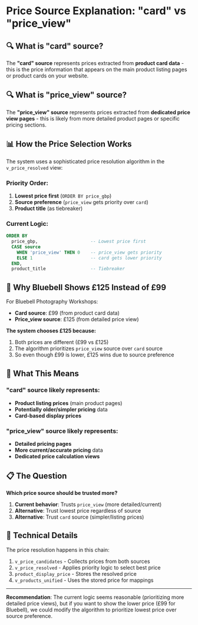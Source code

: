 # Price Source Explanation: "card" vs "price_view"

## 🔍 **What is "card" source?**

The **"card" source** represents prices extracted from **product card data** - this is the price information that appears on the main product listing pages or product cards on your website.

## 🔍 **What is "price_view" source?**

The **"price_view" source** represents prices extracted from **dedicated price view pages** - this is likely from more detailed product pages or specific pricing sections.

## 📊 **How the Price Selection Works**

The system uses a sophisticated price resolution algorithm in the `v_price_resolved` view:

### **Priority Order:**
1. **Lowest price first** (`ORDER BY price_gbp`)
2. **Source preference** (`price_view` gets priority over `card`)
3. **Product title** (as tiebreaker)

### **Current Logic:**
```sql
ORDER BY 
  price_gbp,                    -- Lowest price first
  CASE source
    WHEN 'price_view' THEN 0    -- price_view gets priority
    ELSE 1                      -- card gets lower priority
  END,
  product_title                 -- Tiebreaker
```

## 🎯 **Why Bluebell Shows £125 Instead of £99**

For Bluebell Photography Workshops:
- **Card source**: £99 (from product card data)
- **Price_view source**: £125 (from detailed price view)

**The system chooses £125 because:**
1. Both prices are different (£99 vs £125)
2. The algorithm prioritizes `price_view` source over `card` source
3. So even though £99 is lower, £125 wins due to source preference

## 🤔 **What This Means**

### **"card" source** likely represents:
- **Product listing prices** (main product pages)
- **Potentially older/simpler pricing** data
- **Card-based display prices**

### **"price_view" source** likely represents:
- **Detailed pricing pages**
- **More current/accurate pricing** data
- **Dedicated price calculation views**

## 📋 **The Question**

**Which price source should be trusted more?**

1. **Current behavior**: Trusts `price_view` (more detailed/current)
2. **Alternative**: Trust lowest price regardless of source
3. **Alternative**: Trust `card` source (simpler/listing prices)

## 🔧 **Technical Details**

The price resolution happens in this chain:
1. `v_price_candidates` - Collects prices from both sources
2. `v_price_resolved` - Applies priority logic to select best price
3. `product_display_price` - Stores the resolved price
4. `v_products_unified` - Uses the stored price for mappings

---

**Recommendation**: The current logic seems reasonable (prioritizing more detailed price views), but if you want to show the lower price (£99 for Bluebell), we could modify the algorithm to prioritize lowest price over source preference.



